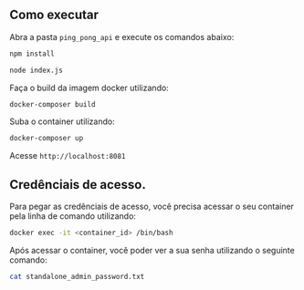 ## Como executar

Abra a pasta `ping_pong_api` e execute os comandos abaixo:

```bash
npm install
```

```bash
node index.js
```

Faça o build da imagem docker utilizando:

```bash
docker-composer build
```

Suba o container utilizando:

```bash
docker-composer up
```

Acesse `http://localhost:8081`

## Credênciais de acesso.

Para pegar as credênciais de acesso, você precisa acessar o seu container pela linha de comando utilizando:

```bash
docker exec -it <container_id> /bin/bash
```

Após acessar o container, você poder ver a sua senha utilizando o seguinte comando:

```bash
cat standalone_admin_password.txt
```
